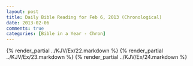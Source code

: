 ```yaml
---
layout: post
title: Daily Bible Reading for Feb 6, 2013 (Chronological)
date: 2013-02-06
comments: true
categories: [Bible in a Year - Chron]
---
```

{% render_partial ../KJV/Ex/22.markdown %}
{% render_partial ../KJV/Ex/23.markdown %}
{% render_partial ../KJV/Ex/24.markdown %}
